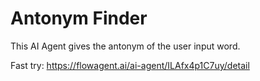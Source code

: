 # Antonym Finder

This AI Agent gives the antonym of the user input word.

Fast try: https://flowagent.ai/ai-agent/ILAfx4p1C7uy/detail

